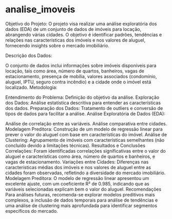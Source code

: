 # analise_imoveis

Objetivo do Projeto: O projeto visa realizar uma análise exploratória dos dados (EDA) de um conjunto de dados de imóveis para locação, abrangendo várias cidades. O objetivo é identificar padrões, tendências e relações nas características dos imóveis e nos valores de aluguel, fornecendo insights sobre o mercado imobiliário.

Descrição dos Dados:

O conjunto de dados inclui informações sobre imóveis disponíveis para locação, tais como área, número de quartos, banheiros, vagas de estacionamento, presença de mobília, valores associados (condomínio, aluguel, IPTU, seguro contra incêndio) e a cidade onde o imóvel está localizado.
Metodologia:

Entendimento do Problema: Definição do objetivo da análise.
Exploração dos Dados: Análise estatística descritiva para entender as características dos dados.
Preparação dos Dados: Tratamento de outliers e conversão de tipos de dados para facilitar a análise.
Análise Exploratória de Dados (EDA):

Análise de correlação entre as variáveis. Análise comparativa entre cidades.
Modelagem Preditora: Construção de um modelo de regressão linear para prever o valor do aluguel com base em características do imóvel.
Análise de Clustering: Agrupamento de imóveis com características semelhantes (não concluído devido a limitações técnicas). Resultados e Conclusões
Correlações: Foram identificadas correlações significativas entre o valor do aluguel e características como área, número de quartos e banheiros, e vagas de estacionamento.
Variações entre Cidades: Diferenças nas características médias dos imóveis e nos valores de aluguel entre as cidades foram observadas, refletindo a diversidade do mercado imobiliário.
Modelagem Preditora: O modelo de regressão linear apresentou um excelente ajuste, com um coeficiente R² de 0.985, indicando que as variáveis selecionadas explicam bem o valor do aluguel. Recomendações
Para análises futuras, recomenda-se explorar modelos preditivos mais complexos, a inclusão de dados temporais para análise de tendências e uma análise de clustering mais aprofundada para identificar segmentos específicos do mercado.
